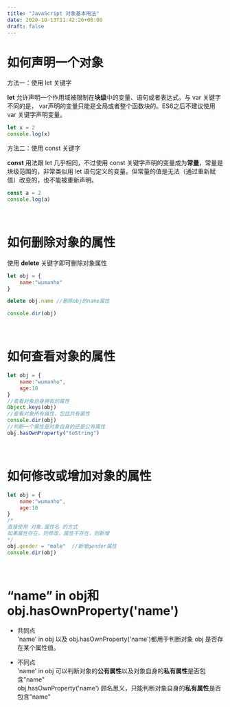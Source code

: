 ```yaml
---
title: "JavaScript 对象基本用法"
date: 2020-10-13T11:42:26+08:00
draft: false
---
```


# 如何声明一个对象  
  
方法一：使用 let 关键字  

**let** 允许声明一个作用域被限制在**块级**中的变量、语句或者表达式。与 var 关键字不同的是， var声明的变量只能是全局或者整个函数块的。ES6之后不建议使用 var 关键字声明变量。
```JavaScript
let x = 2
console.log(x)
```
方法二：使用 const 关键字   

**const** 用法跟 let 几乎相同，不过使用 const 关键字声明的变量成为**常量**，常量是块级范围的，非常类似用 let 语句定义的变量。但常量的值是无法（通过重新赋值）改变的，也不能被重新声明。
```JavaScript
const a = 2
console.log(a)
```
&nbsp;
&nbsp;  

# 如何删除对象的属性  
使用 **delete** 关键字即可删除对象属性
```JavaScript
let obj = {
    name:"wumanho"
}

delete obj.name //删除obj的name属性

console.dir(obj)
```
&nbsp;
&nbsp;  

# 如何查看对象的属性   
```JavaScript
let obj = {
    name:"wumanho",
    age:18
}
//查看对象自身拥有的属性
Object.keys(obj)
//查看对象所有属性，包括共有属性
console.dir(obj)
//判断一个属性是对象自身的还是公有属性
obj.hasOwnProperty("toString")
```
&nbsp;
&nbsp;  

# 如何修改或增加对象的属性  
```JavaScript
let obj = {
    name:"wumanho",
    age:18
}
/*
直接使用 对象.属性名 的方式
如果属性存在，则修改，属性不存在，则新增
*/
obj.gender = "male"  //新增gender属性
console.dir(obj)
```
&nbsp;
&nbsp;  

# “name” in obj和obj.hasOwnProperty('name') 

* 共同点   
'name' in obj  以及  obj.hasOwnProperty('name')都用于判断对象 obj 是否存在某个属性值。

* 不同点  
'name' in obj 可以判断对象的**公有属性**以及对象自身的**私有属性**是否包含"name"  
obj.hasOwnProperty('name') 顾名思义，只能判断对象自身的**私有属性**是否包含"name"